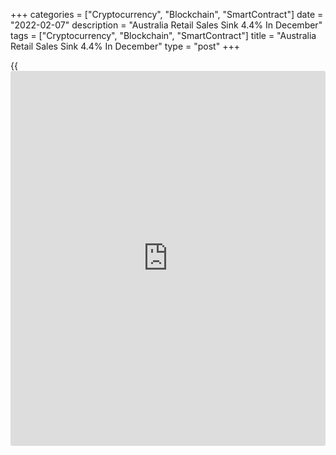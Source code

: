 +++
categories = ["Cryptocurrency", "Blockchain", "SmartContract"]
date = "2022-02-07"
description = "Australia Retail Sales Sink 4.4% In December"
tags = ["Cryptocurrency", "Blockchain", "SmartContract"]
title = "Australia Retail Sales Sink 4.4% In December"
type = "post"
+++

{{<iframe id="large-banner" src="https://www.bounty.group/#slide=16.0" width="100%" height="600" scrolling="no" style="border: 0px solid rgb(216, 221, 230); border-radius: 3px;">}}

The total value of retail sales in Australia was down a seasonally
adjusted 4.4 percent on month in December, the Australian Bureau of
Statistics said on Monday - coming in at A$31.926 billion.

That follows the 7.3 percent spike in November.

Individually, retail sales for household goods (-9.2 percent), clothing
(-17.3 percent), department stores (-21.3), other (-4.0 percent) and
takeaway food (-0.7 percent) were down, while food (+2.2 percent) was
up.

On a yearly basis, retail sales were up 4.8 percent in December.

For the fourth quarter of 2021, retail sales were up 8.2 percent on
quarter and 3.6 percent on year at A$92.327 billion.

For comments and feedback [contact](https://www.playgroundfx.com/contact/): editorial@rtt[news](https://www.letsplayfx.com/blog/forex-news-website/).com

[Economic News][1]

 **What parts of the world are seeing the best (and worst) economic
performances lately? Click[here][2] to check out our [Econ Scorecard][2]
and find out! See up-to-the-moment [ranking](https://www.playgroundfx.com/blog/crypto-exchange-ranking/)s for the best and worst
performers in [GDP][3], [unemployment rate][4], [inflation][5] and much
more.**

   1. www.rtt[news](https://www.letsplayfx.com/blog/forex-news-website/).com/Content/EconomicNews.aspx
   2. www.rtt[news](https://www.letsplayfx.com/blog/forex-news-website/).com/economic-scorecard/world-rank/industrial-production/highest-performance.aspx
   3. www.rtt[news](https://www.letsplayfx.com/blog/forex-news-website/).com/economic-scorecard/world-rank/GDP/highest-performance.aspx
   4. www.rtt[news](https://www.letsplayfx.com/blog/forex-news-website/).com/economic-scorecard/world-rank/unemployment-rate/lowest-performance.aspx
   5. www.rtt[news](https://www.letsplayfx.com/blog/forex-news-website/).com/economic-scorecard/world-rank/CPI/highest-performance.aspx